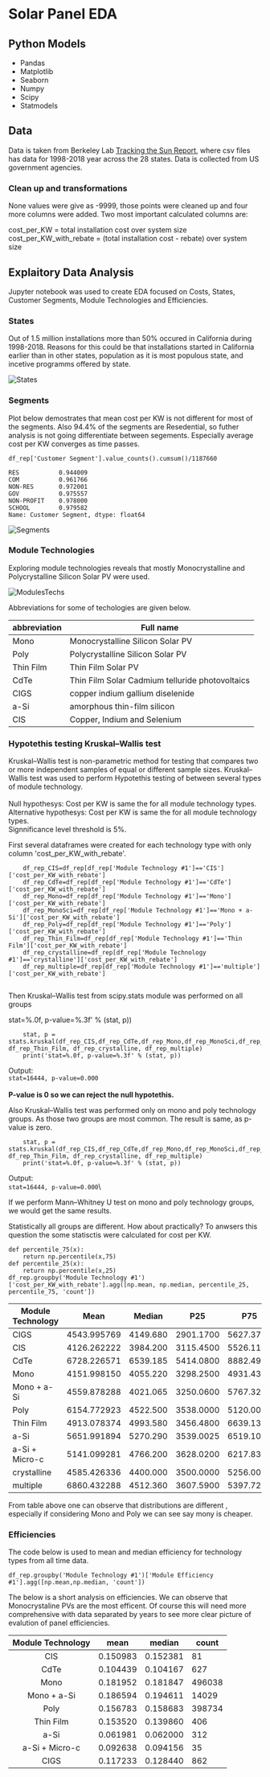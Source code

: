 # Solar Panel EDA

## Python Models 
* Pandas 
* Matplotlib
* Seaborn
* Numpy
* Scipy
* Statmodels
    
## Data
   Data is taken from Berkeley Lab [Tracking the Sun Report](https://emp.lbl.gov/tracking-the-sun), where csv files has data for 1998-2018 year across the 28 states. Data is collected from US government agencies. 
### Clean up and transformations
None values were give as -9999, those points were cleaned up and four more columns were added. Two most important calculated columns are:

 cost_per_KW = total installation cost over system size\
 cost_per_KW_with_rebate = (total installation cost - rebate) over system size


## Explaitory Data Analysis
   Jupyter notebook was used to create EDA focused on Costs, States, Customer Segments, Module Technologies and Efficiencies. 
   
### States
   Out of 1.5 million installations more than 50%  occured in California during 1998-2018. Reasons for this could be that installations started in California earlier than in other states, population as it is most populous state, and incetive programms offered by state.
   
![States](https://github.com/aydin-hasanli/Solar-Panel-EDA/blob/main/Images/number_of_install_by_state.png)

### Segments
   Plot below demostrates that mean cost per KW is not different for most of the segments. Also 94.4% of the segments are Resedential, so futher analysis is not going differentiate between segements. Especially average cost per KW converges as time passes. 
   
    df_rep['Customer Segment'].value_counts().cumsum()/1187660

    RES           0.944009
    COM           0.961766
    NON-RES       0.972001
    GOV           0.975557
    NON-PROFIT    0.978000
    SCHOOL        0.979582
    Name: Customer Segment, dtype: float64

![Segments](https://github.com/aydin-hasanli/Solar-Panel-EDA/blob/main/Images/cost%20per%20size%20change%20by%20segment.png)


### Module Technologies
   Exploring module technologies reveals that mostly Monocrystalline and Polycrystalline Silicon Solar PV were used. 

![ModulesTechs](https://github.com/aydin-hasanli/Solar-Panel-EDA/blob/main/Images/number_Module_Technology_1.png)

Abbreviations for some of techologies are given below.

|abbreviation |           Full name |
|-----------|-----------------------------------------------|
| Mono      | Monocrystalline Silicon Solar PV              |
| Poly      | Polycrystalline Silicon Solar PV              |
| Thin Film | Thin Film Solar PV                            |
| CdTe      | Thin Film Solar Cadmium telluride photovoltaics |
| CIGS      | copper indium gallium diselenide              |
| a-Si      | amorphous thin-film silicon                   |
| CIS       | Copper, Indium and Selenium                   | 

### Hypotethis testing Kruskal–Wallis test 
Kruskal–Wallis test is non-parametric method for testing that compares two or more independent samples of equal or different sample sizes.
Kruskal–Wallis test was used to perform Hypotethis testing of between several types of module technology. \
\
Null hypothesys: Cost per KW is same the for all module technology types.\
Alternative hypothesys: Cost per KW is same the for all module technology types.\
Signnificance level threshold is 5%.



First several dataframes were created for each technology type with only column 'cost_per_KW_with_rebate'.

```   
    df_rep_CIS=df_rep[df_rep['Module Technology #1']=='CIS']['cost_per_KW_with_rebate']
    df_rep_CdTe=df_rep[df_rep['Module Technology #1']=='CdTe']['cost_per_KW_with_rebate']
    df_rep_Mono=df_rep[df_rep['Module Technology #1']=='Mono']['cost_per_KW_with_rebate']
    df_rep_MonoSci=df_rep[df_rep['Module Technology #1']=='Mono + a-Si']['cost_per_KW_with_rebate']
    df_rep_Poly=df_rep[df_rep['Module Technology #1']=='Poly']['cost_per_KW_with_rebate']
    df_rep_Thin_Film=df_rep[df_rep['Module Technology #1']=='Thin Film']['cost_per_KW_with_rebate']
    df_rep_crystalline=df_rep[df_rep['Module Technology #1']=='crystalline']['cost_per_KW_with_rebate']
    df_rep_multiple=df_rep[df_rep['Module Technology #1']=='multiple']['cost_per_KW_with_rebate']
  
 ```

Then Kruskal–Wallis test from scipy.stats module was performed on all groups
      
stat=%.0f, p-value=%.3f' % (stat, p))


   
```
    stat, p = stats.kruskal(df_rep_CIS,df_rep_CdTe,df_rep_Mono,df_rep_MonoSci,df_rep_Poly, df_rep_Thin_Film, df_rep_crystalline, df_rep_multiple)
    print('stat=%.0f, p-value=%.3f' % (stat, p))
```
Output: \
    ```
    stat=16444, p-value=0.000
    ```\
\
**P-value is 0 so we can reject the null hypotethis.**

Also Kruskal–Wallis test was performed only on mono and poly technology groups. As those  two groups are most common. The result is same, as p-value is zero. 
```
    stat, p = stats.kruskal(df_rep_CIS,df_rep_CdTe,df_rep_Mono,df_rep_MonoSci,df_rep_Poly, df_rep_Thin_Film, df_rep_crystalline, df_rep_multiple)
    print('stat=%.0f, p-value=%.3f' % (stat, p))
```
Output: \
    ```
    stat=16444, p-value=0.000
    ```\

If we perform Mann–Whitney U test on mono and poly technology groups, we would get the same results.

Statistically all groups are different. How about practically? To anwsers this question the some statisctis were calculated for cost per KW. 

```
def percentile_75(x):
    return np.percentile(x,75)
def percentile_25(x):
    return np.percentile(x,25)
df_rep.groupby('Module Technology #1')['cost_per_KW_with_rebate'].agg([np.mean, np.median, percentile_25, percentile_75, 'count'])

```

| Module Technology          | Mean | Median | P25| P75 | Count    |
|----------------|-------------|----------|-----------|-----------|--------|
| CIGS           | 4543.995769 | 4149.680 | 2901.1700 | 5627.3750 | 891    |
| CIS            | 4126.262222 | 3984.200 | 3115.4500 | 5526.1100 | 81     |
| CdTe           | 6728.226571 | 6539.185 | 5414.0800 | 8882.4975 | 630    |
| Mono           | 4151.998150 | 4055.220 | 3298.2500 | 4931.4350 | 529920 |
| Mono + a-Si    | 4559.878288 | 4021.065 | 3250.0600 | 5767.3200 | 14122  |
| Poly           | 6154.772923 | 4522.500 | 3538.0000 | 5120.0000 | 438113 |
| Thin Film      | 4913.078374 | 4993.580 | 3456.4800 | 6639.1325 | 406    |
| a-Si           | 5651.991894 | 5270.290 | 3539.0025 | 6519.1000 | 322    |
| a-Si + Micro-c | 5141.099281 | 4766.200 | 3628.0200 | 6217.8300 | 139    |
| crystalline    | 4585.426336 | 4400.000 | 3500.0000 | 5256.0000 | 24797  |
| multiple       | 6860.432288 | 4512.360 | 3607.5900 | 5397.7200 | 2443   |

From table above one can observe that distributions are different , especially if considering Mono and Poly we can see say mony is cheaper.

### Efficiencies

The code below is used to mean and median efficiency for technology types from all time data. 
```
df_rep.groupby('Module Technology #1')['Module Efficiency #1'].agg([np.mean,np.median, 'count'])
```
The below is a short analysis on efficiencies. We can observe that Monocrystaline PVs are the most efficent.  Of course this will need more comprehensive with data separated by years to see more clear picture of evalution of panel efficiencies. 

|    Module Technology       | mean | median | count    |
|:--------------:|----------|----------|--------|
|       CIS      | 0.150983 | 0.152381 | 81     |
|      CdTe      | 0.104439 | 0.104167 | 627    |
|      Mono      | 0.181952 | 0.181847 | 496038 |
|   Mono + a-Si  | 0.186594 | 0.194611 | 14029  |
|      Poly      | 0.156783 | 0.158683 | 398734 |
|    Thin Film   | 0.153520 | 0.139860 | 406    |
|      a-Si      | 0.061981 | 0.062000 | 312    |
| a-Si + Micro-c | 0.092638 | 0.094156 | 35     | 
|   CIGS      | 0.117233 | 0.128440 | 862    |
